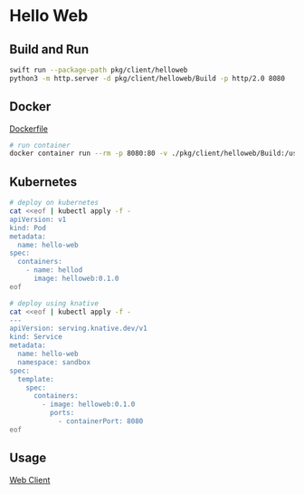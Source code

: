 # Hello Web

## Build and Run

```bash
swift run --package-path pkg/client/helloweb
python3 -m http.server -d pkg/client/helloweb/Build -p http/2.0 8080
```

## Docker

[Dockerfile](https://github.com/anselmes/images/blob/hello/build/img/hello/Dockerfile.webclient)

```bash
# run container
docker container run --rm -p 8080:80 -v ./pkg/client/helloweb/Build:/usr/share/nginx/html -it nginx:1.27.3
```

## Kubernetes

```bash
# deploy on kubernetes
cat <<eof | kubectl apply -f -
apiVersion: v1
kind: Pod
metadata:
  name: hello-web
spec:
  containers:
    - name: hellod
      image: helloweb:0.1.0
eof

# deploy using knative
cat <<eof | kubectl apply -f -
---
apiVersion: serving.knative.dev/v1
kind: Service
metadata:
  name: hello-web
  namespace: sandbox
spec:
  template:
    spec:
      containers:
        - image: helloweb:0.1.0
          ports:
            - containerPort: 8080
eof
```

## Usage

[Web Client](http://hello-web:8080)

